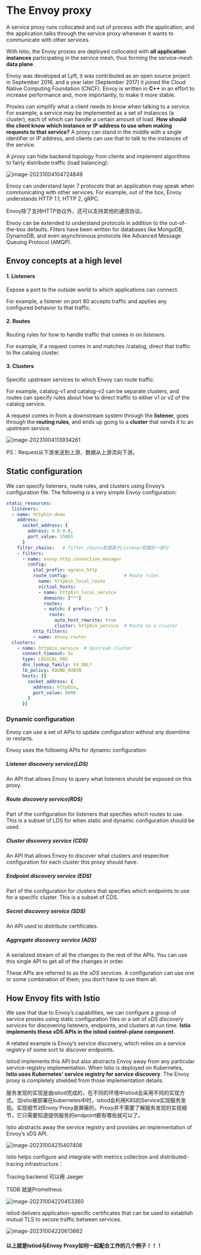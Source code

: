 # The Envoy proxy

A service proxy runs collocated and out of process with the application, and the application talks through the service proxy whenever it wants to communicate with other services.

With Istio, the Envoy proxies are deployed collocated with **all application instances** participating in the service mesh, thus forming the service-mesh **data plane**.

Envoy was developed at Lyft, it was contributed as an open source project in September 2016, and a year later (September 2017) it joined the Cloud Native Computing Foundation (CNCF). Envoy is written in **C++** in an effort to increase performance and, more importantly, to make it more stable.

Proxies can simplify what a client needs to know when talking to a service. For example, a service may be implemented as a set of instances (a cluster), each of which can handle a certain amount of load. **How should the client know which instance or IP address to use when making requests to that service?** A proxy can stand in the middle with a single identifier or IP address, and clients can use that to talk to the instances of the service.

A proxy can hide backend topology from clients and implement algorithms to fairly distribute traffic (load balancing):

![image-20231004104724849](./image/image-20231004104724849.png)

Envoy can understand layer 7 protocols that an application may speak when communicating with other services. For example, out of the box, Envoy understands HTTP 1.1, HTTP 2, gRPC.

Envoy除了支持HTTP协议外，还可以支持其他的通信协议。

Envoy can be extended to understand protocols in addition to the out-of-the-box defaults. Filters have been written for databases like MongoDB, DynamoDB, and even asynchronous protocols like Advanced Message Queuing Protocol (AMQP).

## Envoy concepts at a high level

#### 1. Listeners

Expose a port to the outside world to which applications can connect. 

For example, a listener on port 80 accepts traffic and applies any configured behavior to that traffic.

#### 2. Routes

Routing rules for how to handle traffic that comes in on *listeners*.

For example, if a request comes in and matches /catalog, direct that traffic to the catalog cluster.

#### 3. Clusters

Specific upstream services to which Envoy can route traffic. 

For example, catalog-v1 and catalog-v2 can be separate clusters, and routes can specify rules about how to direct traffic to either v1 or v2 of the catalog service.

A request comes in from a downstream system through the **listener**, goes through the **routing rules**, and ends up going to a **cluster** that sends it to an upstream service.

![image-20231004113934261](./image/image-20231004113934261.png)

PS：Request从下游发送到上游，数据从上游流向下游。

## Static configuration

We can specify listeners, route rules, and clusters using Envoy’s configuration file. The following is a very simple Envoy configuration:

```yaml
static_resources:
  listeners: 
  - name: httpbin-demo
    address:
      socket_address: {
        address: 0.0.0.0, 
        port_value: 15001 
      }
    filter_chains:   # filter_chains配置属于Listener配置的一部分
    - filters:
      - name: envoy.http_connection_manager
        config:
          stat_prefix: egress_http 
          route_config:                     # Route rules
            name: httpbin_local_route
            virtual_hosts:
            - name: httpbin_local_service
              domains: ["*"] 
              routes:
              - match: { prefix: "/" }
                route:
                  auto_host_rewrite: true
                  cluster: httpbin_service  # Route to a cluster
          http_filters:
          - name: envoy.router
  clusters:
    - name: httpbin_service  # Upstream cluster
      connect_timeout: 5s
      type: LOGICAL_DNS
      dns_lookup_family: V4_ONLY
      lb_policy: ROUND_ROBIN
      hosts: [{ 
        socket_address: {
          address: httpbin, 
          port_value: 8000 
        }
      }]
```



### Dynamic configuration

Envoy can use a set of APIs to update configuration without any downtime or restarts.

Envoy uses the following APIs for dynamic configuration:

##### Listener discovery service(LDS)

An API that allows Envoy to query what listeners should be exposed on this proxy.

##### Route discovery service(RDS)

Part of the configuration for listeners that specifies which routes to use. This is a subset of LDS for when static and dynamic configuration should be used.

##### Cluster discovery service (CDS)

An API that allows Envoy to discover what clusters and respective configuration for each cluster this proxy should have.

##### Endpoint discovery service (EDS)

Part of the configuration for clusters that specifies which endpoints to use for a specific cluster. This is a subset of CDS.

##### Secret discovery service (SDS)

An API used to distribute certificates.

##### Aggregate discovery service (ADS)

A serialized stream of all the changes to the rest of the APIs. You can use this single API to get all of the changes in order.

These APIs are referred to as the *xDS* services. A configuration can use one or some combination of them; you don’t have to use them all. 

## How Envoy fits with Istio

We saw that due to Envoy’s capabilities, we can configure a group of service proxies using static configuration files or a set of *xDS discovery services* for discovering listeners, endpoints, and clusters at run time. **Istio implements these xDS APIs in the istiod control-plane component**.

A related example is Envoy’s service discovery, which relies on a service registry of some sort to discover endpoints.

Istiod implements this API but also abstracts Envoy away from any particular service-registry implementation. When Istio is deployed on Kubernetes, **Istio uses Kubernetes’ service registry for service discovery**. The Envoy proxy is completely shielded from those implementation details.

服务发现的实现是由istiod完成的，在不同的环境中istiod会采用不同的实现方式。当istio被部署在kubernetes中时，istiod会利用K8S的Service实现服务发现。实现细节对Envoy Proxy是屏蔽的，Proxy并不需要了解服务发现的实现细节，它只需要知道提供服务的endpoint都有哪些就可以了。

Istio abstracts away the service registry and provides an implementation of Envoy’s xDS API.

![image-20231004215407408](./image/image-20231004215407408.png)

Istio helps configure and integrate with metrics collection and distributed-tracing infrastructure：

Tracing backend 可以用 Jaeger

TSDB 就是Prometheus

![image-20231004220453360](./image/image-20231004220453360.png)

istiod delivers application-specific certificates that can be used to establish mutual TLS to secure traffic between services.

![image-20231004220613662](./image/image-20231004220613662.png)

#### 以上就是Istiod与Envoy Proxy如何一起配合工作的几个例子！！！